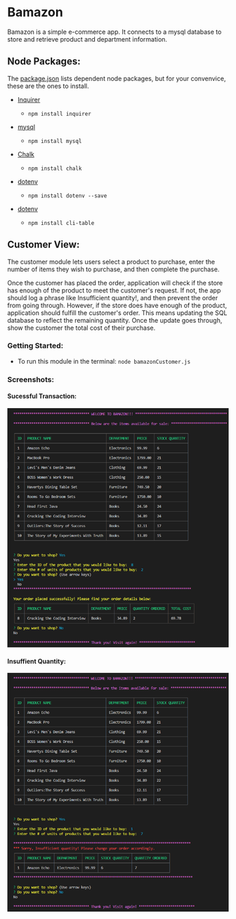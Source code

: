 # Bamazon

Bamazon is a simple e-commerce app. It connects to a mysql database to store and retrieve product and department information.

## Node Packages:

The [package.json](https://github.com/anishbnair/Bamazon/blob/master/package.json) lists dependent node packages, but for your convenvice, these are the ones to install.

* [Inquirer](https://www.npmjs.com/package/inquirer)
    - `npm install inquirer`

* [mysql](https://www.npmjs.com/package/mysql)
    - `npm install mysql`

* [Chalk](https://www.npmjs.com/package/chalk)
    - `npm install chalk`

* [dotenv](https://www.npmjs.com/package/dotenv)
    - `npm install dotenv --save`

* [dotenv](https://www.npmjs.com/package/cli-table)
    - `npm install cli-table`

## Customer View:

The customer module lets users select a product to purchase, enter the number of items they wish to purchase, and then complete the purchase.

Once the customer has placed the order, application will check if the store has enough of the product to meet the customer's request. If not, the app should log a phrase like Insufficient quantity!, and then prevent the order from going through. However, if the store does have enough of the product, application should fulfill the customer's order. This means updating the SQL database to reflect the remaining quantity. Once the update goes through, show the customer the total cost of their purchase.

### Getting Started:

* To run this module in the terminal:
`node bamazonCustomer.js`

### Screenshots:
#### Sucessful Transaction:
![Bamazon](/images/customerView_Success.png)
#### Insuffient Quantity:
![Bamazon](/images/customerView_Fail.png)